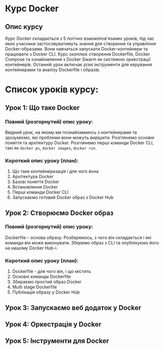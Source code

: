 # Курс Docker

## Опис курсу

Курс Docker складається з 5 логічно взаємопов'язаних уроків, під час яких учасники застосовуватимуть знання для створення та управління Docker-образами. Вони навчаться запускати Docker-контейнери та працювати з Docker CLI. Курс охоплює створення Dockerfile, Docker Compose та ознайомлення з Docker Swarm як системою оркестрації контейнерів. Останній урок включає різні інструменти для керування контейнерами та аналізу Dockerfile і образів.

# Список уроків курсу:

## Урок 1: Що таке Docker

### Повний (розгорнутий) опис уроку:

Ввідний урок, на якому ми познайомимось з контейнерами та зрозуміємо, які проблеми вони можуть вирішити. Розглянемо основні поняття та архітектуру Docker. Розглянемо перші команди Docker CLI, такі як `docker ps`, `docker images`, `docker run`.

### Короткий опис уроку (план):

1. Що таке контейнеризація і для чого вона
2. Архітектура Docker
3. Базові поняття Docker
4. Встановлення Docker
5. Перші команди Docker CLI
6. Запускаємо готовий Docker образ з Docker Hub

## Урок 2: Створюємо Docker образ

### Повний (розгорнутий) опис уроку:

Dockerfile – основа образу. Розберемось, з чого він складається і які команди він може виконувати. Зберемо образ з CLI та опублікуємо його на нашому Docker Hub-і.

### Короткий опис уроку (план):

1. Dockerfile - для чого він, і що містить
2. Основні команди Dockerfile
3. Збираємо простий образ Docker
4. Multi stage Dockerfile
5. Публікація образу у Docker Hub

## Урок 3: Запускаємо веб додаток у Docker

## Урок 4: Оркестрація у Docker

## Урок 5: Інструменти для Docker
